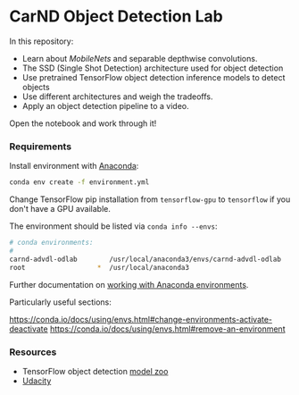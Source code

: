 # CarND Object Detection Lab

In this repository:

* Learn about *MobileNets* and separable depthwise convolutions.
* The SSD (Single Shot Detection) architecture used for object detection
* Use pretrained TensorFlow object detection inference models to detect objects
* Use different architectures and weigh the tradeoffs.
* Apply an object detection pipeline to a video.

Open the notebook and work through it!

### Requirements

Install environment with [Anaconda](https://www.continuum.io/downloads):

```sh
conda env create -f environment.yml
```

Change TensorFlow pip installation from `tensorflow-gpu` to `tensorflow` if you don't have a GPU available.

The environment should be listed via `conda info --envs`:

```sh
# conda environments:
#
carnd-advdl-odlab        /usr/local/anaconda3/envs/carnd-advdl-odlab
root                  *  /usr/local/anaconda3
```

Further documentation on [working with Anaconda environments](https://conda.io/docs/using/envs.html#managing-environments). 

Particularly useful sections:

https://conda.io/docs/using/envs.html#change-environments-activate-deactivate
https://conda.io/docs/using/envs.html#remove-an-environment

### Resources




* TensorFlow object detection [model zoo](https://github.com/tensorflow/models/blob/master/research/object_detection/g3doc/detection_model_zoo.md)
* [Udacity](https://www.googleadservices.com/pagead/aclk?sa=L&ai=DChcSEwiakvGY7oLoAhVE-VEKHRTwDvgYABAAGgJ3cw&ohost=www.google.com&cid=CAASEuRoxDWu_76j2oNRAn6sQGxq2w&sig=AOD64_0PJ1T_DEbslELxkiZZ8vnegkKO5Q&q=&ved=2ahUKEwia8-qY7oLoAhWJzaQKHZXODF4Q0Qx6BAgbEAE&adurl=)

